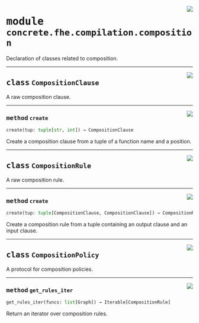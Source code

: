 <!-- markdownlint-disable -->

<a href="../../frontends/concrete-python/concrete/fhe/compilation/composition.py#L0"><img align="right" style="float:right;" src="https://img.shields.io/badge/-source-cccccc?style=flat-square"></a>

# <kbd>module</kbd> `concrete.fhe.compilation.composition`
Declaration of classes related to composition. 



---

<a href="../../frontends/concrete-python/concrete/fhe/compilation/composition.py#L13"><img align="right" style="float:right;" src="https://img.shields.io/badge/-source-cccccc?style=flat-square"></a>

## <kbd>class</kbd> `CompositionClause`
A raw composition clause. 




---

<a href="../../frontends/concrete-python/concrete/fhe/compilation/composition.py#L21"><img align="right" style="float:right;" src="https://img.shields.io/badge/-source-cccccc?style=flat-square"></a>

### <kbd>method</kbd> `create`

```python
create(tup: tuple[str, int]) → CompositionClause
```

Create a composition clause from a tuple of a function name and a position. 


---

<a href="../../frontends/concrete-python/concrete/fhe/compilation/composition.py#L29"><img align="right" style="float:right;" src="https://img.shields.io/badge/-source-cccccc?style=flat-square"></a>

## <kbd>class</kbd> `CompositionRule`
A raw composition rule. 




---

<a href="../../frontends/concrete-python/concrete/fhe/compilation/composition.py#L37"><img align="right" style="float:right;" src="https://img.shields.io/badge/-source-cccccc?style=flat-square"></a>

### <kbd>method</kbd> `create`

```python
create(tup: tuple[CompositionClause, CompositionClause]) → CompositionRule
```

Create a composition rule from a tuple containing an output clause and an input clause. 


---

<a href="../../frontends/concrete-python/concrete/fhe/compilation/composition.py#L45"><img align="right" style="float:right;" src="https://img.shields.io/badge/-source-cccccc?style=flat-square"></a>

## <kbd>class</kbd> `CompositionPolicy`
A protocol for composition policies. 




---

<a href="../../frontends/concrete-python/concrete/fhe/compilation/composition.py#L51"><img align="right" style="float:right;" src="https://img.shields.io/badge/-source-cccccc?style=flat-square"></a>

### <kbd>method</kbd> `get_rules_iter`

```python
get_rules_iter(funcs: list[Graph]) → Iterable[CompositionRule]
```

Return an iterator over composition rules. 


